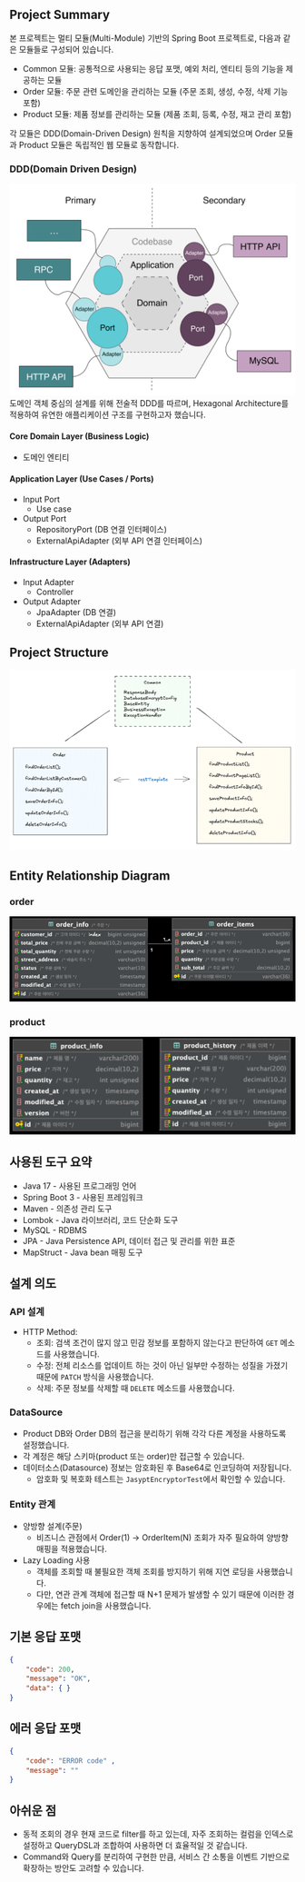 ## Project Summary
본 프로젝트는 멀티 모듈(Multi-Module) 기반의 Spring Boot 프로젝트로, 다음과 같은 모듈들로 구성되어 있습니다.

- Common 모듈: 공통적으로 사용되는 응답 포맷, 예외 처리, 엔티티 등의 기능을 제공하는 모듈
- Order 모듈: 주문 관련 도메인을 관리하는 모듈 (주문 조회, 생성, 수정, 삭제 기능 포함)
- Product 모듈: 제품 정보를 관리하는 모듈 (제품 조회, 등록, 수정, 재고 관리 포함)
  
각 모듈은 DDD(Domain-Driven Design) 원칙을 지향하여 설계되었으며 Order 모듈과 Product 모듈은 독립적인 웹 모듈로 동작합니다.

### DDD(Domain Driven Design)
![img_4.png](img_4.png)
도메인 객체 중심의 설계를 위해 전술적 DDD를 따르며, Hexagonal Architecture를 적용하여 유연한 애플리케이션 구조를 구현하고자 했습니다.

#### Core Domain Layer (Business Logic)
- 도메인 엔티티

#### Application Layer (Use Cases / Ports)
- Input Port
  - Use case
- Output Port
  - RepositoryPort (DB 연결 인터페이스)
  - ExternalApiAdapter (외부 API 연결 인터페이스)

#### Infrastructure Layer (Adapters)
- Input Adapter 
  - Controller 
- Output Adapter 
  - JpaAdapter (DB 연결)
  - ExternalApiAdapter (외부 API 연결)

## Project Structure
![img.png](img.png)

## Entity Relationship Diagram
### order
![img_2.png](img_2.png)

### product
![img_3.png](img_3.png)

## 사용된 도구 요약
* Java 17 - 사용된 프로그래밍 언어
* Spring Boot 3 - 사용된 프레임워크
* Maven - 의존성 관리 도구
* Lombok - Java 라이브러리, 코드 단순화 도구
* MySQL - RDBMS
* JPA - Java Persistence API, 데이터 접근 및 관리를 위한 표준
* MapStruct - Java bean 매핑 도구

## 설계 의도
### API 설계
* HTTP Method:
    * 조회: 검색 조건이 많지 않고 민감 정보를 포함하지 않는다고 판단하여 `GET` 메소드를 사용했습니다.
    * 수정: 전체 리소스를 업데이트 하는 것이 아닌 일부만 수정하는 성질을 가졌기 때문에 `PATCH` 방식을 사용했습니다.
    * 삭제: 주문 정보를 삭제할 때 `DELETE` 메소드를 사용했습니다.
### DataSource
* Product DB와 Order DB의 접근을 분리하기 위해 각각 다른 계정을 사용하도록 설정했습니다.
* 각 계정은 해당 스키마(product 또는 order)만 접근할 수 있습니다.
* 데이터소스(Datasource) 정보는 암호화된 후 Base64로 인코딩하여 저장됩니다.
  * 암호화 및 복호화 테스트는 `JasyptEncryptorTest`에서 확인할 수 있습니다.
### Entity 관계
* 양방향 설계(주문)
  * 비즈니스 관점에서 Order(1) → OrderItem(N) 조회가 자주 필요하여 양방향 매핑을 적용했습니다.
* Lazy Loading 사용
  * 객체를 조회할 때 불필요한 객체 조회를 방지하기 위해 지연 로딩을 사용했습니다.
  * 다만, 연관 관계 객체에 접근할 때 N+1 문제가 발생할 수 있기 때문에 이러한 경우에는 fetch join을 사용했습니다.

## 기본 응답 포맷
```json
{
    "code": 200,
    "message": "OK",
    "data": { }
}
```
## 에러 응답 포맷
```json
{
    "code": "ERROR code" ,
    "message": ""
}
```

## 아쉬운 점
* 동적 조회의 경우 현재 코드로 filter를 하고 있는데, 자주 조회하는 컬럼을 인덱스로 설정하고 QueryDSL과 조합하여 사용하면 더 효율적일 것 같습니다.
* Command와 Query를 분리하여 구현한 만큼, 서비스 간 소통을 이벤트 기반으로 확장하는 방안도 고려할 수 있습니다.
